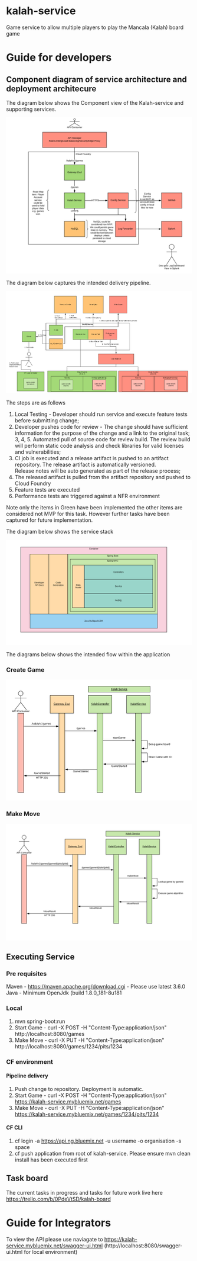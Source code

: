# kalah-service

Game service to allow multiple players to play the Mancala (Kalah) board game

# Guide for developers

## Component diagram of service architecture and deployment architecure

The diagram below shows the Component view of the Kalah-service and supporting services. 
 
![Component Diagram](/images/Component_diagram.PNG)
 
The diagram below captures the intended delivery pipeline.

![Delivery Flow](/images/Delivery_flow.PNG)

The steps are as follows

1. Local Testing - Developer should run service and execute feature tests before submitting change;
2. Developer pushes code for review - The change should have sufficient information for the purpose of the change and a link to the original task;
3, 4, 5. Automated pull of source code for review build.  The review build will perform static code analysis and check libraries for valid licenses and vulnerabilities;
6. CI job is executed and a release artifact is pushed to an artifact repository.  The release artifact is automatically versioned.  
   Release notes will be auto generated as part of the release process;
7. The released artifact is pulled from the artifact repository and pushed to Cloud Foundry
8. Feature tests are executed
9. Performance tests are triggered against a NFR environment
 
Note only the items in Green have been implemented the other items are considered not MVP for this task.  However further tasks have been captured for future implementation.

The diagram below shows the service stack

![Stack](/images/service_stack.PNG)

The diagrams below shows the intended flow within the application

### Create Game

![Create Game](/images/Create_game_sequence.PNG)

### Make Move

![Make Move](/images/Make_move_sequence.PNG)

## Executing Service

### Pre requisites

Maven - https://maven.apache.org/download.cgi - Please use latest 3.6.0
Java - Minimum OpenJdk (build 1.8.0_181-8u181

### Local

1. mvn spring-boot:run
2. Start Game - curl -X POST -H "Content-Type:application/json" http://localhost:8080/games
3. Make Move - curl -X PUT -H "Content-Type:application/json" http://localhost:8080/games/1234/pits/1234

### CF environment

#### Pipeline delivery

1. Push change to repository.  Deployment is automatic.
2. Start Game -  curl -X POST -H "Content-Type:application/json" https://kalah-service.mybluemix.net/games
3. Make Move - curl -X PUT -H "Content-Type:application/json" https://kalah-service.mybluemix.net/games/1234/pits/1234

#### CF CLI

1. cf login -a https://api.ng.bluemix.net -u username -o organisation -s space
2. cf push application from root of kalah-service.  Please ensure mvn clean install has been executed first

## Task board

The current tasks in progress and tasks for future work live here https://trello.com/b/0PdeVtSD/kalah-board

# Guide for Integrators

To view the API please use naviagate to https://kalah-service.mybluemix.net/swagger-ui.html (http://localhost:8080/swagger-ui.html for local environment)
